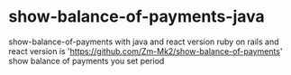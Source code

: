 # show-balance-of-payments-java
show-balance-of-payments with java and react version
ruby on rails and react version is 'https://github.com/Zm-Mk2/show-balance-of-payments'
show balance of payments you set period
